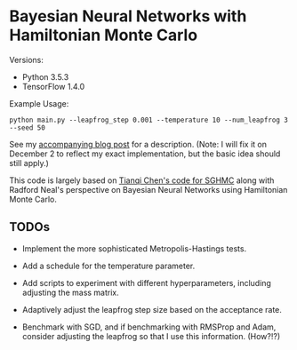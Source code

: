 # Bayesian Neural Networks with Hamiltonian Monte Carlo

Versions:

- Python 3.5.3
- TensorFlow 1.4.0

Example Usage:

```
python main.py --leapfrog_step 0.001 --temperature 10 --num_leapfrog 3 --seed 50
```

See my [accompanying blog post][2] for a description. (Note: I will fix it on
December 2 to reflect my exact implementation, but the basic idea should still
apply.)


This code is largely based on [Tianqi Chen's code for SGHMC][1] along with
Radford Neal's perspective on Bayesian Neural Networks using Hamiltonian Monte
Carlo.


## TODOs

- Implement the more sophisticated Metropolis-Hastings tests.

- Add a schedule for the temperature parameter.

- Add scripts to experiment with different hyperparameters, including adjusting
  the mass matrix.

- Adaptively adjust the leapfrog step size based on the acceptance rate.

- Benchmark with SGD, and if benchmarking with RMSProp and Adam, consider
  adjusting the leapfrog so that I use this information. (How?!?)

[1]:https://github.com/tqchen/ML-SGHMC
[2]:https://danieltakeshi.github.io/2017/11/26/basics-of-bayesian-neural-networks/

